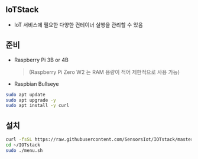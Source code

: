 ## IoTStack
- IoT 서비스에 필요한 다양한 컨테이너 실행을 관리할 수 있음

## 준비
  - Raspberry Pi 3B or 4B
    > (Raspberry Pi Zero W2 는 RAM 용량이 적어 제한적으로 사용 가능)
  - Raspbian Bullseye
  ```bash
  sudo apt update
  sudo apt upgrade -y
  sudo apt install -y curl
  ```

## 설치

  ```bash
  curl -fsSL https://raw.githubusercontent.com/SensorsIot/IOTstack/master/install.sh | bash
  cd ~/IOTstack
  sudo ./menu.sh
  ```

